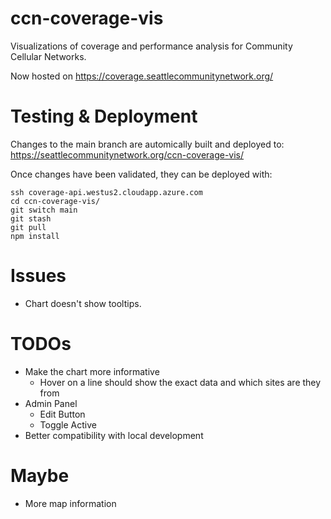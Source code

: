 # ccn-coverage-vis

Visualizations of coverage and performance analysis for Community Cellular Networks.

Now hosted on https://coverage.seattlecommunitynetwork.org/

# Testing & Deployment

Changes to the main branch are automically built and deployed to: https://seattlecommunitynetwork.org/ccn-coverage-vis/

Once changes have been validated, they can be deployed with:

```
ssh coverage-api.westus2.cloudapp.azure.com
cd ccn-coverage-vis/
git switch main
git stash
git pull
npm install
```


# Issues
- Chart doesn't show tooltips. 

# TODOs
- Make the chart more informative
  - Hover on a line should show the exact data and which sites are they from
- Admin Panel
  - Edit Button
  - Toggle Active
- Better compatibility with local development

# Maybe
- More map information
